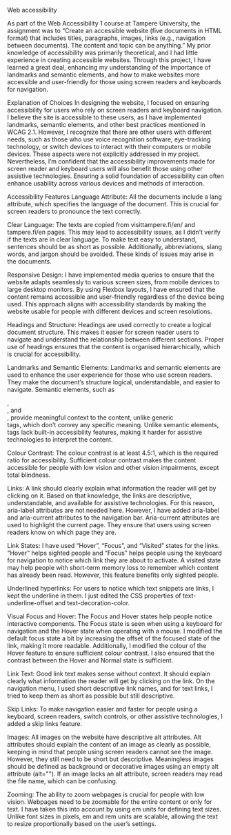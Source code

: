 Web accessibility

As part of the Web Accessibility 1 course at Tampere University, the assignment 
was to “Create an accessible website (five documents in HTML format) that 
includes titles, paragraphs, images, links (e.g., navigation between documents). 
The content and topic can be anything.” My prior knowledge of accessibility was 
primarily theoretical, and I had little experience in creating accessible 
websites. Through this project, I have learned a great deal, enhancing my 
understanding of the importance of landmarks and semantic elements, and how to 
make websites more accessible and user-friendly for those using screen readers 
and keyboards for navigation.

Explanation of Choices
In designing the website, I focused on ensuring accessibility for users who rely 
on screen readers and keyboard navigation. I believe the site is accessible to 
these users, as I have implemented landmarks, semantic elements, and other best 
practices mentioned in WCAG 2.1. However, I recognize that there are other users 
with different needs, such as those who use voice recognition software, 
eye-tracking technology, or switch devices to interact with their computers or 
mobile devices. These aspects were not explicitly addressed in my project. 
Nevertheless, I’m confident that the accessibility improvements made for screen 
reader and keyboard users will also benefit those using other assistive 
technologies. Ensuring a solid foundation of accessibility can often enhance 
usability across various devices and methods of interaction.

Accessibility Features
Language Attribute: All the documents include a lang attribute, which specifies 
the language of the document. This is crucial for screen readers to pronounce 
the text correctly.

Clear Language: The texts are copied from visittampere.fi/en/ and tampere.fi/en 
pages. This may lead to accessibility issues, as I didn’t verify if the texts 
are in clear language. To make text easy to understand, sentences should be as 
short as possible. Additionally, abbreviations, slang words, and jargon should 
be avoided. These kinds of issues may arise in the documents.

Responsive Design: I have implemented media queries to ensure that the website 
adapts seamlessly to various screen sizes, from mobile devices to large desktop 
monitors. By using Flexbox layouts, I have ensured that the content remains 
accessible and user-friendly regardless of the device being used. This approach 
aligns with accessibility standards by making the website usable for people with 
different devices and screen resolutions.

Headings and Structure: Headings are used correctly to create a logical document 
structure. This makes it easier for screen reader users to navigate and 
understand the relationship between different sections. Proper use of headings 
ensures that the content is organised hierarchically, which is crucial for 
accessibility.

Landmarks and Semantic Elements: Landmarks and semantic elements are used to 
enhance the user experience for those who use screen readers. They make the 
document’s structure logical, understandable, and easier to navigate. Semantic 
elements, such as <article>, <nav>, and <footer>, provide meaningful context to 
the content, unlike generic <div> tags, which don’t convey any specific meaning. 
Unlike semantic elements, <div> tags lack built-in accessibility features, 
making it harder for assistive technologies to interpret the content.

Colour Contrast: The colour contrast is at least 4.5:1, which is the required 
ratio for accessibility. Sufficient colour contrast makes the content accessible 
for people with low vision and other vision impairments, except total blindness.

Links: A link should clearly explain what information the reader will get by 
clicking on it. Based on that knowledge, the links are descriptive, 
understandable, and available for assistive technologies. For this reason, 
aria-label attributes are not needed here. However, I have added aria-label and 
aria-current attributes to the navigation bar. Aria-current attributes are used 
to highlight the current page. They ensure that users using screen readers know 
on which page they are.

Link States: I have used “Hover”, “Focus”, and “Visited” states for the links. 
“Hover” helps sighted people and “Focus” helps people using the keyboard for 
navigation to notice which link they are about to activate. A visited state may 
help people with short-term memory loss to remember which content has already 
been read. However, this feature benefits only sighted people.

Underlined hyperlinks: For users to notice which text snippets are links, I kept 
the underline in them. I just edited the CSS properties of text-underline-offset 
and text-decoration-color.

Visual Focus and Hover: The Focus and Hover states help people notice 
interactive components. The Focus state is seen when using a keyboard for 
navigation and the Hover state when operating with a mouse. I modified the 
default focus state a bit by increasing the offset of the focused state of the 
link, making it more readable. Additionally, I modified the colour of the Hover 
feature to ensure sufficient colour contrast. I also ensured that the contrast 
between the Hover and Normal state is sufficient.

Link Text: Good link text makes sense without context. It should explain clearly 
what information the reader will get by clicking on the link. On the navigation 
menu, I used short descriptive link names, and for text links, I tried to keep 
them as short as possible but still descriptive.

Skip Links: To make navigation easier and faster for people using a keyboard, 
screen readers, switch controls, or other assistive technologies, I added a skip 
links feature.

Images: All images on the website have descriptive alt attributes. Alt 
attributes should explain the content of an image as clearly as possible, 
keeping in mind that people using screen readers cannot see the image. However, 
they still need to be short but descriptive. Meaningless images should be 
defined as background or decorative images using an empty alt attribute 
(alt=""). If an image lacks an alt attribute, screen readers may read the file 
name, which can be confusing.

Zooming: The ability to zoom webpages is crucial for people with low vision. 
Webpages need to be zoomable for the entire content or only for text. I have 
taken this into account by using em units for defining text sizes. Unlike font 
sizes in pixels, em and rem units are scalable, allowing the text to resize 
proportionally based on the user’s settings.
